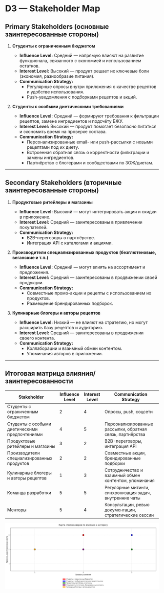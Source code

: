 # D3 — Stakeholder Map

## Primary Stakeholders (основные заинтересованные стороны)
1. **Студенты с ограниченным бюджетом**  
   - **Influence Level:** Средний — напрямую влияют на развитие функционала, связанного с экономией и использованием остатков.  
   - **Interest Level:** Высокий — продукт решает их ключевые боли (экономия, разнообразие питания).  
   - **Communication Strategy:**  
     - Регулярные опросы внутри приложения о качестве рецептов и удобстве использования.  
     - Push-уведомления с подборками рецептов и акций.  

2. **Студенты с особыми диетическими требованиями**  
   - **Influence Level:** Средний — формируют требования к фильтрации рецептов, замене ингредиентов и подсчёту БЖУ.  
   - **Interest Level:** Высокий — продукт помогает безопасно питаться и экономить время на проверке состава.  
   - **Communication Strategy:**  
     - Персонализированные email- или push-рассылки с новыми рецептами под их диету.  
     - Встроенная обратная связь о корректности фильтрации и замены ингредиентов.  
     - Партнёрство с блогерами и сообществами по ЗОЖ/диетам.

---

## Secondary Stakeholders (вторичные заинтересованные стороны)
1. **Продуктовые ритейлеры и магазины**  
   - **Influence Level:** Высокий — могут интегрировать акции и скидки в приложение.  
   - **Interest Level:** Средний — заинтересованы в привлечении покупателей.  
   - **Communication Strategy:**  
     - B2B-переговоры о партнёрстве.  
     - Интеграция API с каталогами и акциями.

2. **Производители специализированных продуктов (безглютеновые, веганские и т.п.)**  
   - **Influence Level:** Средний — могут влиять на ассортимент и предложения.  
   - **Interest Level:** Средний — заинтересованы в продвижении своей продукции.  
   - **Communication Strategy:**  
     - Совместные промо-акции и рецепты с использованием их продуктов.  
     - Размещение брендированных подборок.

3. **Кулинарные блогеры и авторы рецептов**  
   - **Influence Level:** Низкий — не влияют на стратегию, но могут расширить базу рецептов и аудиторию.  
   - **Interest Level:** Средний — заинтересованы в продвижении своего контента.  
   - **Communication Strategy:**  
     - Коллаборации и взаимный обмен контентом.  
     - Упоминания авторов в приложении.

---

## Итоговая матрица влияния/заинтересованности


| Stakeholder                                  | Influence Level | Interest Level | Communication Strategy                                      |
|----------------------------------------------|-----------------|----------------|-------------------------------------------------------------|
| Студенты с ограниченным бюджетом             | 2               | 4              | Опросы, push, соцсети                                       |
| Студенты с особыми диетическими предпочтениями | 4               | 5              | Персонализированные рассылки, обратная связь, партнёрства   |
| Продуктовые ритейлеры и магазины             | 3               | 2              | B2B-переговоры, интеграция API                              |
| Производители специализированных продуктов       | 2         | 2        | Совместные акции, брендированные подборки |
| Кулинарные блогеры и авторы рецептов         | 1               | 3              | Сотрудничество и взаимный обмен контентом, упоминания       |
| Команда разработки                           | 5               | 5              | Регулярные митинги, синхронизация задач, внутренние чаты    |
| Менторы                                      | 5               | 4              | Консультации, ревью документации, стратегические сессии     |

![Карта стейкхолдеров](stakeholder_map.png)
